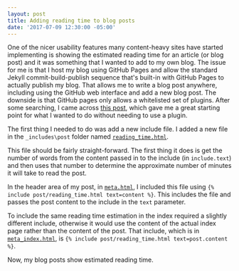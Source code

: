 ```yaml
---
layout: post
title: Adding reading time to blog posts
date: '2017-07-09 12:30:00 -05:00'
---
```


One of the nicer usability features many content-heavy sites have started implementing is showing the estimated reading time for an article (or blog post) and it was something that I wanted to add to my own blog. The issue for me is that I host my blog using GitHub Pages and allow the standard Jekyll commit-build-publish sequence that's built-in with GitHub Pages to actually publish my blog. That allows me to write a blog post anywhere, including using the GitHub web interface and add a new blog post. The downside is that GitHub pages only allows a whitelisted set of plugins. After some searching, I came across [this post](https://carlosbecker.com/posts/jekyll-reading-time-without-plugins/), which gave me a great starting point for what I wanted to do without needing to use a plugin.

The first thing I needed to do was add a new include file. I added a new file in the `_includes\post` folder named [`reading_time.html`](https://github.com/scottdorman/scottdorman.github.io/blob/master/_includes/post/reading_time.html).

This file should be fairly straight-forward. The first thing it does is get the number of words from the content passed in to the include (in `include.text`) and then uses that number to determine the approximate number of minutes it will take to read the post.

In the header area of my post, in [`meta.html`](https://github.com/scottdorman/scottdorman.github.io/blob/master/_includes/post/meta.html), I included this file using `{% include post/reading_time.html text=content %}`. This includes the file and passes the post content to the include in the `text` parameter.

To include the same reading time estimation in the index required a slightly different include, otherwise it would use the content of the actual index page rather than the content of the post. That include, which is in [`meta_index.html`](https://github.com/scottdorman/scottdorman.github.io/blob/master/_includes/post/meta_index.html), is `{% include post/reading_time.html text=post.content %}`.

Now, my blog posts show estimated reading time.